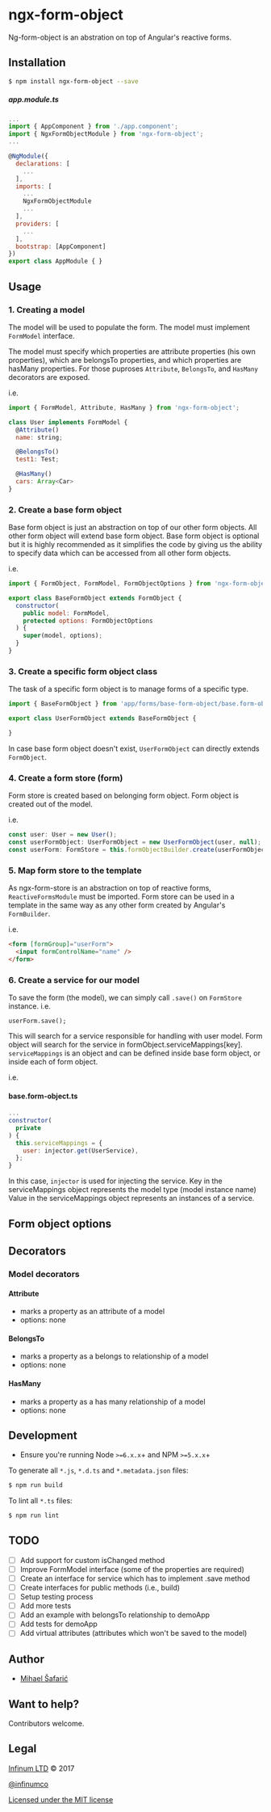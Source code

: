 # ngx-form-object

Ng-form-object is an abstration on top of Angular's reactive forms.

## Installation

```bash
$ npm install ngx-form-object --save
```

##### app.module.ts
```js
...
import { AppComponent } from './app.component';
import { NgxFormObjectModule } from 'ngx-form-object';
...

@NgModule({
  declarations: [
    ...
  ],
  imports: [
    ...
    NgxFormObjectModule
    ...
  ],
  providers: [
    ...
  ],
  bootstrap: [AppComponent]
})
export class AppModule { }

```

## Usage

### 1. Creating a model

The model will be used to populate the form. The model must implement `FormModel` interface.

The model must specify which properties are attribute properties (his own properties), which are belongsTo properties, and which properties are hasMany properties. For those puproses `Attribute`, `BelongsTo`, and `HasMany` decorators are exposed.

i.e.
```js
import { FormModel, Attribute, HasMany } from 'ngx-form-object';

class User implements FormModel {
  @Attribute()
  name: string;

  @BelongsTo()
  test1: Test;

  @HasMany()
  cars: Array<Car>
}
```

### 2. Create a base form object
Base form object is just an abstraction on top of our other form objects. All other form object will extend base form object. Base form object is optional but it is highly recommended as it simplifies the code by giving us the ability to specify data which can be accessed from all other form objects.

i.e.
```js
import { FormObject, FormModel, FormObjectOptions } from 'ngx-form-object';

export class BaseFormObject extends FormObject {
  constructor(
    public model: FormModel,
    protected options: FormObjectOptions
  ) {
    super(model, options);
  }
}

```

### 3. Create a specific form object class
The task of a specific form object is to manage forms of a specific type.

```js
import { BaseFormObject } from 'app/forms/base-form-object/base.form-object';

export class UserFormObject extends BaseFormObject {

}
```

In case base form object doesn't exist, `UserFormObject` can directly extends `FormObject`.


### 4. Create a form store (form)
Form store is created based on belonging form object. Form object is created out of the model.

i.e.
```js
const user: User = new User();
const userFormObject: UserFormObject = new UserFormObject(user, null);
const userForm: FormStore = this.formObjectBuilder.create(userFormObject);
```

### 5. Map form store to the template
As ngx-form-store is an abstraction on top of reactive forms, `ReactiveFormsModule` must be imported.
Form store can be used in a template in the same way as any other form created by Angular's `FormBuilder`.

i.e.
```html
<form [formGroup]="userForm">
  <input formControlName="name" />
</form>
```

### 6. Create a service for our model
To save the form (the model), we can simply call `.save()` on `FormStore` instance.
i.e.
```
userForm.save();
```

This will search for a service responsible for handling with user model. Form object will search for the service in formObject.serviceMappings[key]. `serviceMappings` is an object and can be defined inside base form object, or inside each of form object.

i.e.
#### base.form-object.ts
```js
...
constructor(
  private
) {
  this.serviceMappings = {
    user: injector.get(UserService),
  };
}
```

In this case, `injector` is used for injecting the service.
Key in the serviceMappings object represents the model type (model instance name)
Value in the serviceMappings object represents an instances of a service.

## Form object options

<!-- TODO list all the properties of a form object -->
<!-- TODO list form object parameters -->


## Decorators

### Model decorators

#### Attribute

  * marks a property as an attribute of a model
  * options: none

#### BelongsTo

  * marks a property as a belongs to relationship of a model
  * options: none

#### HasMany

  * marks a property as a has many relationship of a model
  * options: none


## Development

* Ensure you're running Node `>=6.x.x`+ and NPM `>=5.x.x`+

To generate all `*.js`, `*.d.ts` and `*.metadata.json` files:

```bash
$ npm run build
```

To lint all `*.ts` files:

```bash
$ npm run lint
```

## TODO

  - [ ] Add support for custom isChanged method
  - [ ] Improve FormModel interface (some of the properties are required)
  - [ ] Create an interface for service which has to implement .save method
  - [ ] Create interfaces for public methods (i.e., build)
  - [ ] Setup testing process
  - [ ] Add more tests
  - [ ] Add an example with belongsTo relationship to demoApp
  - [ ] Add tests for demoApp
  - [ ] Add virtual attributes (attributes which won't be saved to the model)

## Author ##

* [Mihael Šafarić](http://github.com/safo6m)

## Want to help? ##

Contributors welcome.

## Legal ##

[Infinum LTD](http://infinum.co) &copy; 2017

[@infinumco](http://twitter.com/infinumco)

[Licensed under the MIT license](http://www.opensource.org/licenses/mit-license.php)
